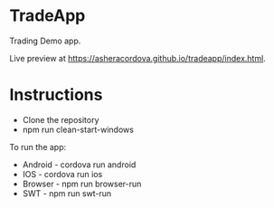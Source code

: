 # TradeApp

Trading Demo app.

Live preview at https://asheracordova.github.io/tradeapp/index.html.

# Instructions
* Clone the repository
* npm run clean-start-windows

To run the app:
* Android - cordova run android
* IOS - cordova run ios
* Browser - npm run browser-run
* SWT - npm run swt-run
